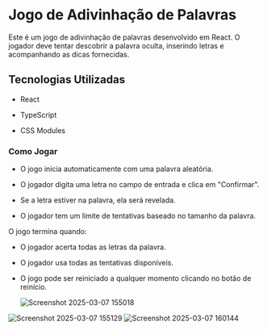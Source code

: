 <h1>Jogo de Adivinhação de Palavras</h1>

Este é um jogo de adivinhação de palavras desenvolvido em React. O jogador deve tentar descobrir a palavra oculta, inserindo letras e acompanhando as dicas fornecidas.

<h2>Tecnologias Utilizadas</h2>

- React

- TypeScript

- CSS Modules

<h3>Como Jogar</h3>

- O jogo inicia automaticamente com uma palavra aleatória.

- O jogador digita uma letra no campo de entrada e clica em "Confirmar".

- Se a letra estiver na palavra, ela será revelada.

- O jogador tem um limite de tentativas baseado no tamanho da palavra.

 O jogo termina quando:

- O jogador acerta todas as letras da palavra.

- O jogador usa todas as tentativas disponíveis.

- O jogo pode ser reiniciado a qualquer momento clicando no botão de reinício.

  ![Screenshot 2025-03-07 155018](https://github.com/user-attachments/assets/3b67c100-aaaa-43d3-bcbf-3d99904ac511)
 

 ![Screenshot 2025-03-07 155129](https://github.com/user-attachments/assets/ed40ff98-8e24-432a-97d2-7cda35c522bc)
 ![Screenshot 2025-03-07 160144](https://github.com/user-attachments/assets/b32a517e-e4ba-4483-9f20-442a5731e46e)

